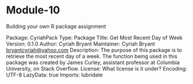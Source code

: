 # Module-10
Building your own R package assignment

Package: CyriahPack
Type: Package
Title: Get Most Recent Day of Week
Version: 0.1.0
Author: Cyriah Bryant
Maintainer: Cyriah Bryant <bryantcyriah@yahoo.com>
Description: The purpose of this package is to 
              retrieve the most recent day of 
              a week. The function being used in
              this package was created by James Curley,
              assistant professor at Columbia University,
              on Stack Overflow.
License: What license is it under?
Encoding: UTF-8
LazyData: true
Imports: lubridate
   
